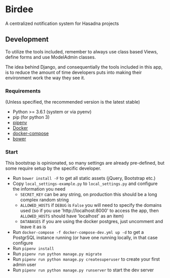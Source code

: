 # Birdee

A centralized notification system for Hasadna projects

## Development

To utilize the tools included, remember to always use class based Views, define forms and use ModelAdmin classes.

The idea behind Django, and consequentially the tools included in this app, is to reduce the amount of time developers
puts into making their environment work the way they see it.

### Requirements

(Unless specified, the recommended version is the latest stable)

* Python >= 3.6.1 (system or via pyenv)
* pip (for python 3)
* [pipenv](https://docs.pipenv.org/)
* [Docker](https://www.docker.com/community-edition)
* [docker-compose](https://docs.docker.com/compose/install/)
* [bower](https://bower.io/#install-bower)

### Start

This bootstrap is opinionated, so many settings are already pre-defined, but some require setup by the specific developer.

* Run `bower install -F` to get all static assets (jQuery, Bootstrap etc.)
* Copy `local_settings-example.py` to `local_settings.py` and configure the information you need
  * `SECRET_KEY` can be any string, on production this should be a long complex random string
  * `ALLOWED_HOSTS` if `DEBUG` is `False` you will need to specify the domains used (so if you use 'http://localhost:8000' to access the app, then `ALLOWED_HOSTS` should have 'localhost' as an item)
  * `DATABASES` if you are using the docker postgres, just uncomment and leave it as is
* Run `docker-compose -f docker-compose-dev.yml up -d` to get a PostgrSQL instance running (or have one running locally, in that case configure
* Run `pipenv install`
* Run `pipenv run python manage.py migrate`
* Run `pipenv run python manage.py createsuperuser` to create your first admin user
* Run `pipenv run python manage.py runserver` to start the dev server
